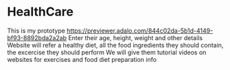 # HealthCare
This is my prototype
https://previewer.adalo.com/844c02da-5b1d-4149-bf93-8892bda2a2ab
Enter their age, height, weight and other details
Website will refer a healthy diet, all the food ingredients they should contain, the excercise they should perform
We will give them tutorial videos on websites for exercises and food diet preparation info
